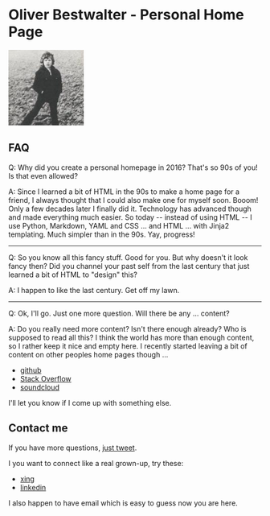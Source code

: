 # Oliver Bestwalter - Personal Home Page

![picture of a very young me standing on an empty field](me.jpg)

## FAQ

Q: Why did you create a personal homepage in 2016? That's so 90s of you! Is that even allowed?

A: Since I learned a bit of HTML in the 90s to make a home page for a friend, I always thought that I could also make one for myself soon. Booom! Only a few decades later I finally did it. Technology has advanced though and made everything much easier. So today -- instead of using HTML -- I use Python, Markdown, YAML and CSS ... and HTML ... with Jinja2 templating. Much simpler than in the 90s. Yay, progress!

<hr>

Q: So you know all this fancy stuff. Good for you. But why doesn't it look fancy then? Did you channel your past self from the last century that just learned a bit of HTML to "design" this?

A: I happen to like the last century. Get off my lawn.

<hr>

Q: Ok, I'll go. Just one more question. Will there be any ... content?

A: Do you really need more content? Isn't there enough already? Who is supposed to read all this? I think the world has more than enough content, so I rather keep it nice and empty here. I recently started leaving a bit of content on other peoples home pages though ...

* [github](https://github.com/obestwalter)
* [Stack Overflow](http://stackoverflow.com/users/2626627/oliver-bestwalter)
* [soundcloud](https://soundcloud.com/oliver-bestwalter)

I'll let you know if I come up with something else.

## Contact me

If you have more questions, [just tweet](https://twitter.com/obestwalter).

I you want to connect like a real grown-up, try these:

* [xing](https://www.xing.com/profile/Oliver_Bestwalter)
* [linkedin](https://www.linkedin.com/in/oliver-bestwalter-a8781a19)

I also happen to have email which is easy to guess now you are here.
